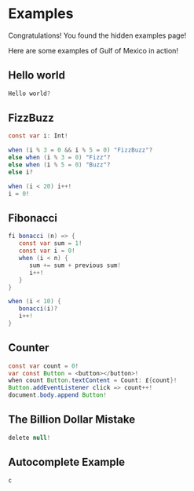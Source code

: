 # Examples

Congratulations! You found the hidden examples page!

Here are some examples of Gulf of Mexico in action!

## Hello world

```java
Hello world?
```

## FizzBuzz

```java
const var i: Int!

when (i % 3 = 0 && i % 5 = 0) "FizzBuzz"?
else when (i % 3 = 0) "Fizz"?
else when (i % 5 = 0) "Buzz"?
else i?

when (i < 20) i++!
i = 0!
```

## Fibonacci

```java
fi bonacci (n) => {
   const var sum = 1!
   const var i = 0!
   when (i < n) {
      sum += sum + previous sum!
      i++!
   }
}

when (i < 10) {
   bonacci(i)?
   i++!
}
```

## Counter

```java
const var count = 0!
var const Button = <button></button>!
when count Button.textContent = Count: £{count}!
Button.addEventListener click => count++!
document.body.append Button!
```

## The Billion Dollar Mistake

```java
delete null!
```

## Autocomplete Example
```java
c
```
